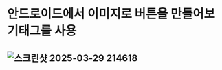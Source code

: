 # 안드로이드에서 이미지로 버튼을 만들어보기<ImageButton>태그를 사용

##  ![스크린샷 2025-03-29 214618](https://github.com/user-attachments/assets/6d26bb64-e9d5-4f6f-8643-b6d2b58de59b)
